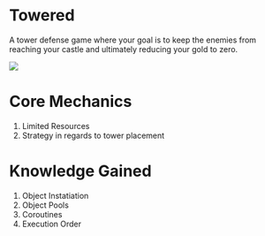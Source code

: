 # Towered
A tower defense game where your goal is to keep the enemies from reaching your castle and ultimately reducing your gold to zero.

![](TowereDNOOOO.gif)

# Core Mechanics
1. Limited Resources
2. Strategy in regards to tower placement
# Knowledge Gained
1. Object Instatiation
2. Object Pools
3. Coroutines
4. Execution Order
